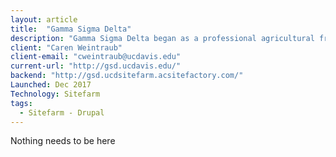 ```yaml
---
layout: article
title:  "Gamma Sigma Delta"
description: "Gamma Sigma Delta began as a professional agricultural fraternity called Delta Theta Sigma at the Ohio State University, December 1, 1905, and maintained a chapter house."
client: "Caren Weintraub"
client-email: "cweintraub@ucdavis.edu"
current-url: "http://gsd.ucdavis.edu/"
backend: "http://gsd.ucdsitefarm.acsitefactory.com/"
Launched: Dec 2017
Technology: Sitefarm
tags:
  - Sitefarm - Drupal
---
```


Nothing needs to be here
